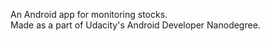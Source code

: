 An Android app for monitoring stocks. <br>
Made as a part of Udacity's Android Developer Nanodegree.
